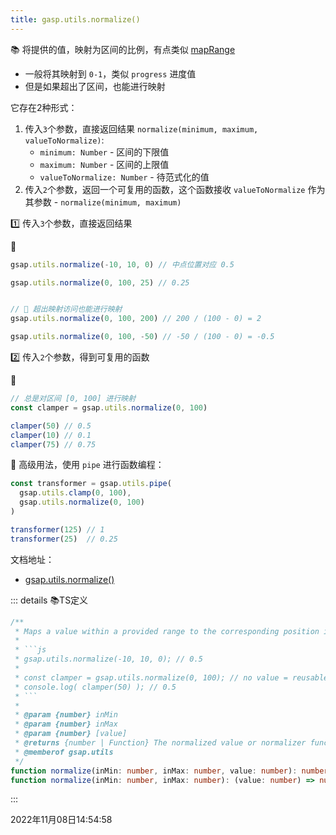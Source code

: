 ```yaml
---
title: gasp.utils.normalize()
---
```


📚 将提供的值，映射为区间的比例，有点类似 [mapRange](./mapRange)

- 一般将其映射到 `0-1`，类似 `progress` 进度值
- 但是如果超出了区间，也能进行映射



它存在2种形式：

1. 传入`3`个参数，直接返回结果 `normalize(minimum, maximum, valueToNormalize)`:
   - `minimum: Number` - 区间的下限值
   - `maximum: Number` - 区间的上限值
   - `valueToNormalize: Number` - 待范式化的值
2. 传入`2`个参数，返回一个可复用的函数，这个函数接收 `valueToNormalize` 作为其参数 - `normalize(minimum, maximum)`



1️⃣ 传入`3`个参数，直接返回结果

🌰 

```js {1,6}
gsap.utils.normalize(-10, 10, 0) // 中点位置对应 0.5

gsap.utils.normalize(0, 100, 25) // 0.25


// 🚨 超出映射访问也能进行映射
gsap.utils.normalize(0, 100, 200) // 200 / (100 - 0) = 2

gsap.utils.normalize(0, 100, -50) // -50 / (100 - 0) = -0.5
```



2️⃣ 传入`2`个参数，得到可复用的函数

🌰

```js {1}
// 总是对区间 [0, 100] 进行映射
const clamper = gsap.utils.normalize(0, 100)

clamper(50) // 0.5
clamper(10) // 0.1
clamper(75) // 0.75
```



🚀 高级用法，使用 `pipe` 进行函数编程：

```js
const transformer = gsap.utils.pipe(
  gsap.utils.clamp(0, 100),
  gsap.utils.normalize(0, 100)
)

transformer(125) // 1
transformer(25)  // 0.25
```




文档地址：

- [gsap.utils.normalize()](https://greensock.com/docs/v3/GSAP/UtilityMethods/normalize())

::: details 📚TS定义
```typescript
/**
 * Maps a value within a provided range to the corresponding position in the range between 0 and 1.
 * 
 * ```js
 * gsap.utils.normalize(-10, 10, 0); // 0.5
 * 
 * const clamper = gsap.utils.normalize(0, 100); // no value = reusable function
 * console.log( clamper(50) ); // 0.5
 * ```
 *
 * @param {number} inMin
 * @param {number} inMax
 * @param {number} [value]
 * @returns {number | Function} The normalized value or normalizer function
 * @memberof gsap.utils
 */
function normalize(inMin: number, inMax: number, value: number): number;
function normalize(inMin: number, inMax: number): (value: number) => number;
```
:::

2022年11月08日14:54:58


